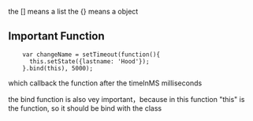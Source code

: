 the [] means a list
the {} means a object

## Important Function
```
    var changeName = setTimeout(function(){
      this.setState({lastname: 'Hood'}); 
    }.bind(this), 5000);
```
which callback the function after the timeInMS milliseconds

the bind function is also vey important，because in this function "this" is the function, so it should be bind with the class
